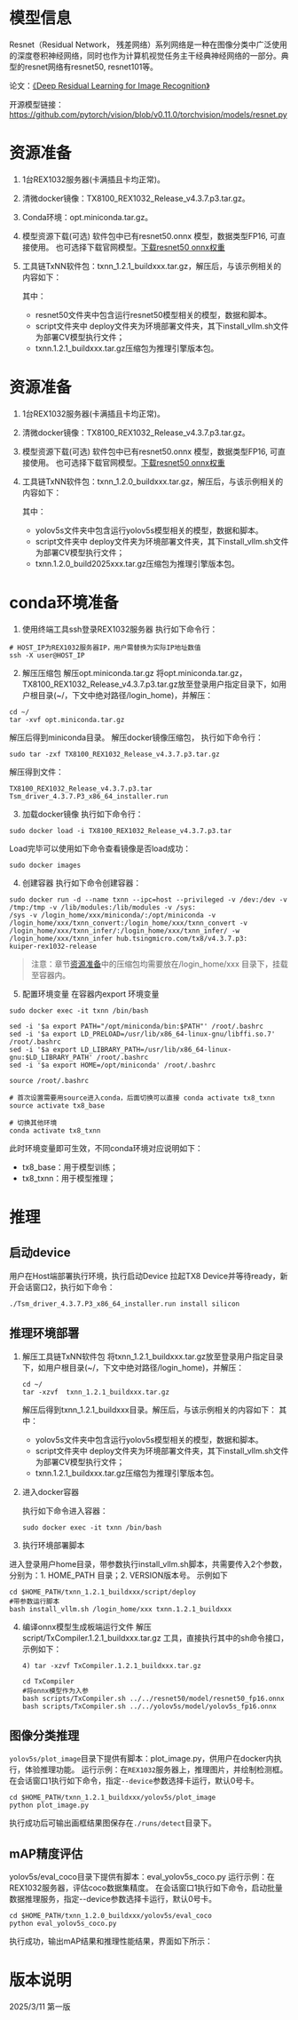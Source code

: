 # 模型信息

Resnet（Residual Network， 残差网络）系列网络是一种在图像分类中广泛使用的深度卷积神经网络，同时也作为计算机视觉任务主干经典神经网络的一部分。典型的resnet网络有resnet50, resnet101等。

论文：[《Deep Residual Learning for Image Recognition》](https://arxiv.org/abs/1512.03385)

开源模型链接：https://github.com/pytorch/vision/blob/v0.11.0/torchvision/models/resnet.py

# 资源准备

1. 1台REX1032服务器(卡满插且卡均正常)。

2. 清微docker镜像：TX8100_REX1032_Release_v4.3.7.p3.tar.gz。

3. Conda环境：opt.miniconda.tar.gz。

4. 模型资源下载(可选)
   软件包中已有resnet50.onnx 模型，数据类型FP16, 可直接使用。
   也可选择下载官网模型。[下载resnet50 onnx权重](https://github.com/onnx/models/raw/refs/heads/main/validated/vision/classification/resnet/model/resnet50-v1-12.onnx?download=)

5. 工具链TxNN软件包：txnn_1.2.1_buildxxx.tar.gz，解压后，与该示例相关的内容如下：

   其中：

    * resnet50文件夹中包含运行resnet50模型相关的模型，数据和脚本。
    * script文件夹中 deploy文件夹为环境部署文件夹，其下install_vllm.sh文件为部署CV模型执行文件；
    * txnn.1.2.1_buildxxx.tar.gz压缩包为推理引擎版本包。

# 资源准备

1) 1台REX1032服务器(卡满插且卡均正常)。
2) 清微docker镜像：TX8100_REX1032_Release_v4.3.7.p3.tar.gz。
3) 模型资源下载(可选)
   软件包中已有resnet50.onnx 模型，数据类型FP16, 可直接使用。
   也可选择下载官网模型。[下载resnet50 onnx权重](https://github.com/onnx/models/raw/refs/heads/main/validated/vision/classification/resnet/model/resnet50-v1-12.onnx?download=)

4) 工具链TxNN软件包：txnn_1.2.0_buildxxx.tar.gz，解压后，与该示例相关的内容如下：

   其中：
    * yolov5s文件夹中包含运行yolov5s模型相关的模型，数据和脚本。
    * script文件夹中 deploy文件夹为环境部署文件夹，其下install_vllm.sh文件为部署CV模型执行文件；
    * txnn.1.2.0_build2025xxx.tar.gz压缩包为推理引擎版本包。

# conda环境准备

1) 使用终端工具ssh登录REX1032服务器
   执行如下命令行：

```shell
# HOST_IP为REX1032服务器IP，用户需替换为实际IP地址数值
ssh -X user@HOST_IP
```

2) 解压压缩包
   解压opt.miniconda.tar.gz
   将opt.miniconda.tar.gz，TX8100_REX1032_Release_v4.3.7.p3.tar.gz放至登录用户指定目录下，如用户根目录(~/，下文中绝对路径/login_home)，并解压：

```shell
cd ~/
tar -xvf opt.miniconda.tar.gz
```

解压后得到miniconda目录。
解压docker镜像压缩包， 执行如下命令行：

```shell
sudo tar -zxf TX8100_REX1032_Release_v4.3.7.p3.tar.gz
```

解压得到文件：

```shell
TX8100_REX1032_Release_v4.3.7.p3.tar
Tsm_driver_4.3.7.P3_x86_64_installer.run
```

3) 加载docker镜像
   执行如下命令行：

```shell
sudo docker load -i TX8100_REX1032_Release_v4.3.7.p3.tar
```

Load完毕可以使用如下命令查看镜像是否load成功：

```shell
sudo docker images
```

4) 创建容器
   执行如下命令创建容器：

```shell
sudo docker run -d --name txnn --ipc=host --privileged -v /dev:/dev -v /tmp:/tmp -v /lib/modules:/lib/modules -v /sys:
/sys -v /login_home/xxx/miniconda/:/opt/miniconda -v /login_home/xxx/txnn_convert:/login_home/xxx/txnn_convert -v
/login_home/xxx/txnn_infer/:/login_home/xxx/txnn_infer/ -w /login_home/xxx/txnn_infer hub.tsingmicro.com/tx8/v4.3.7.p3:
kuiper-rex1032-release
```

> 注意：章节[资源准备](#资源准备)中的压缩包均需要放在/login_home/xxx 目录下，挂载至容器内。

5) 配置环境变量
   在容器内export 环境变量

```shell
sudo docker exec -it txnn /bin/bash

sed -i '$a export PATH="/opt/miniconda/bin:$PATH"' /root/.bashrc
sed -i '$a export LD_PRELOAD=/usr/lib/x86_64-linux-gnu/libffi.so.7' /root/.bashrc
sed -i '$a export LD_LIBRARY_PATH=/usr/lib/x86_64-linux-gnu:$LD_LIBRARY_PATH' /root/.bashrc
sed -i '$a export HOME=/opt/miniconda' /root/.bashrc

source /root/.bashrc

# 首次设置需要用source进入conda，后面切换可以直接 conda activate tx8_txnn
source activate tx8_base

# 切换其他环境
conda activate tx8_txnn
```

此时环境变量即可生效，不同conda环境对应说明如下：

* tx8_base：用于模型训练；
* tx8_txnn：用于模型推理；

# 推理

## 启动device

用户在Host端部署执行环境，执行启动Device
拉起TX8 Device并等待ready，新开会话窗口2，执行如下命令：

```shell
./Tsm_driver_4.3.7.P3_x86_64_installer.run install silicon
```

## 推理环境部署

1) 解压工具链TxNN软件包
   将txnn_1.2.1_buildxxx.tar.gz放至登录用户指定目录下，如用户根目录(~/，下文中绝对路径/login_home)，并解压：

   ```shell
   cd ~/
   tar -xzvf  txnn_1.2.1_buildxxx.tar.gz
   ```

   解压后得到txnn_1.2.1_buildxxx目录。解压后，与该示例相关的内容如下：
   其中：

   - yolov5s文件夹中包含运行yolov5s模型相关的模型，数据和脚本。
   - script文件夹中 deploy文件夹为环境部署文件夹，其下install_vllm.sh文件为部署CV模型执行文件；
   - txnn.1.2.1_buildxxx.tar.gz压缩包为推理引擎版本包。 

2) 进入docker容器

   执行如下命令进入容器：

   ```shell
   sudo docker exec -it txnn /bin/bash
   ```

3) 执行环境部署脚本

进入登录用户home目录，带参数执行install_vllm.sh脚本，共需要传入2个参数，分别为：1. HOME_PATH 目录；2. VERSION版本号。
示例如下

```shell
cd $HOME_PATH/txnn_1.2.1_buildxxx/script/deploy
#带参数运行脚本
bash install_vllm.sh /login_home/xxx txnn.1.2.1_buildxxx
```

4) 编译onnx模型生成板端运行文件
   解压script/TxCompiler.1.2.1_buildxxx.tar.gz 工具，直接执行其中的sh命令接口，示例如下：

   ```shell
   4) tar -xzvf TxCompiler.1.2.1_buildxxx.tar.gz
   
   cd TxCompiler
   #将onnx模型作为入参
   bash scripts/TxCompiler.sh ../../resnet50/model/resnet50_fp16.onnx
   bash scripts/TxCompiler.sh ../../yolov5s/model/yolov5s_fp16.onnx
   ```

## 图像分类推理

`yolov5s/plot_image`目录下提供有脚本：plot_image.py，供用户在docker内执行，体验推理功能。
运行示例：在`REX1032`服务器上，推理图片，并绘制检测框。
在会话窗口1执行如下命令，指定`--device`参数选择卡运行，默认0号卡。

```shell
cd $HOME_PATH/txnn_1.2.1_buildxxx/yolov5s/plot_image
python plot_image.py
```

执行成功后可输出画框结果图保存在`./runs/detect`目录下。

## mAP精度评估

yolov5s/eval_coco目录下提供有脚本：eval_yolov5s_coco.py
运行示例：在REX1032服务器，评估coco数据集精度。
在会话窗口1执行如下命令，启动批量数据推理服务，指定--device参数选择卡运行，默认0号卡。

```shell
cd $HOME_PATH/txnn_1.2.0_buildxxx/yolov5s/eval_coco
python eval_yolov5s_coco.py
```

执行成功，输出mAP结果和推理性能结果，界面如下所示：





# 版本说明

2025/3/11 第一版
